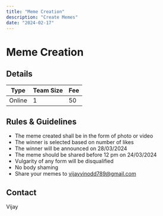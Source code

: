 ```yaml
---
title: "Meme Creation"
description: "Create Memes"
date: "2024-02-17"
---
```


# Meme Creation

## Details

| Type   | Team Size | Fee |
| ------ | --------- | --- |
| Online | 1         | 50  |

## Rules & Guidelines

- The meme created shall be in the form of photo or video
- The winner is selected based on number of likes
- The winner will be announced on 28/03/2024
- The meme should be shared before 12 pm on 24/03/2024
- Vulgarity of any form will be disqualified
- No body shaming
- Share your memes to vijayvinodd789@gmail.com

## Contact

Vijay